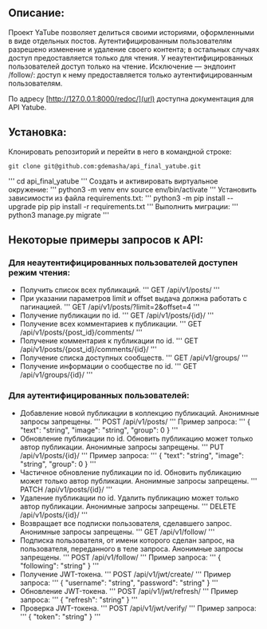 ## Описание:

Проект YaTube позволяет делиться своими историями, оформленными в виде отдельных постов. Аутентифицированным пользователям разрешено изменение и удаление своего контента; в остальных случаях доступ предоставляется только для чтения. У неаутентифицированных пользователей доступ только на чтение. Исключение — эндпоинт /follow/: доступ к нему предоставляется только аутентифицированным пользователям. 

По адресу [http://127.0.0.1:8000/redoc/](url) доступна документация для API Yatube.

## Установка:

Клонировать репозиторий и перейти в него в командной строке:
```
git clone git@github.com:gdemasha/api_final_yatube.git
```
'''
cd api_final_yatube
'''
Cоздать и активировать виртуальное окружение:
'''
python3 -m venv env
source env/bin/activate
'''
Установить зависимости из файла requirements.txt:
'''
python3 -m pip install --upgrade pip
pip install -r requirements.txt
'''
Выполнить миграции:
'''
python3 manage.py migrate
'''

## Некоторые примеры запросов к API:

### Для неаутентифицированных пользователей доступен режим чтения:

- Получить список всех публикаций.
'''
GET /api/v1/posts/
'''
- При указании параметров limit и offset выдача должна работать с пагинацией.
'''
GET /api/v1/posts/?limit=2&offset=4
'''
- Получение публикации по id.
'''
GET /api/v1/posts/{id}/
'''
- Получение всех комментариев к публикации.
'''
GET /api/v1/posts/{post_id}/comments/
'''
- Получение комментария к публикации по id.
'''
GET /api/v1/posts/{post_id}/comments/{id}/
'''
- Получение списка доступных сообществ.
'''
GET /api/v1/groups/
'''
- Получение информации о сообществе по id.
'''
GET /api/v1/groups/{id}/
'''

### Для аутентифицированных пользователей:

- Добавление новой публикации в коллекцию публикаций. Анонимные запросы запрещены.
'''
POST /api/v1/posts/
'''
Пример запроса:
'''
{
"text": "string",
"image": "string",
"group": 0
}
'''
- Обновление публикации по id. Обновить публикацию может только автор публикации. Анонимные запросы запрещены.
'''
PUT /api/v1/posts/{id}/
'''
Пример запроса:
'''
{
"text": "string",
"image": "string",
"group": 0
}
'''
- Частичное обновление публикации по id. Обновить публикацию может только автор публикации. Анонимные запросы запрещены.
'''
PATCH /api/v1/posts/{id}/
'''
- Удаление публикации по id. Удалить публикацию может только автор публикации. Анонимные запросы запрещены.
'''
DELETE /api/v1/posts/{id}/
'''
- Возвращает все подписки пользователя, сделавшего запрос. Анонимные запросы запрещены.
'''
GET /api/v1/follow/
'''
- Подписка пользователя, от имени которого сделан запрос, на пользователя, переданного в теле запроса. Анонимные запросы запрещены.
'''
POST /api/v1/follow/
'''
Пример запроса:
'''
{
  "following": "string"
}
'''
- Получение JWT-токена.
'''
POST /api/v1/jwt/create/
'''
Пример запроса:
'''
{
  "username": "string",
  "password": "string"
}
'''
- Обновление JWT-токена.
'''
POST /api/v1/jwt/refresh/
'''
Пример запроса:
'''
{
  "refresh": "string"
}
'''
- Проверка JWT-токена.
'''
POST /api/v1/jwt/verify/
'''
Пример запроса:
'''
{
  "token": "string"
}
'''





